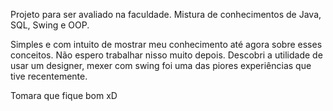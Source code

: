 Projeto para ser avaliado na faculdade. Mistura de conhecimentos de Java, SQL, Swing e OOP.

Simples e com intuito de mostrar meu conhecimento até agora sobre esses conceitos. Não espero trabalhar nisso muito depois.
Descobri a utilidade de usar um designer, mexer com swing foi uma das piores experiências que tive recentemente.

Tomara que fique bom xD

